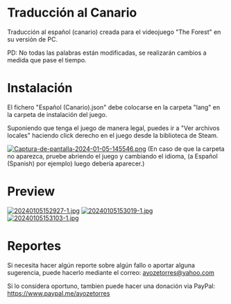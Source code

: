 # Traducción al Canario
Traducción al español (canario) creada para el videojuego "The Forest" en su versión de PC. 

PD: No todas las palabras están modificadas, se realizarán cambios a medida que pase el tiempo.

# Instalación
El fichero "Español (Canario).json" debe colocarse en la carpeta "lang" en la carpeta de instalación del juego.

Suponiendo que tenga el juego de manera legal, puedes ir a "Ver archivos locales" haciendo click derecho en el juego desde la biblioteca de Steam.

[![Captura-de-pantalla-2024-01-05-145546.png](https://i.postimg.cc/d0Rj8KnG/Captura-de-pantalla-2024-01-05-145546.png)](https://postimg.cc/XZJ5bmRv)
(En caso de que la carpeta no aparezca, pruebe abriendo el juego y cambiando el idioma, (a Español (Spanish) por ejemplo) luego debería aparecer.)

# Preview
[![20240105152927-1.jpg](https://i.postimg.cc/qvZbZ0dn/20240105152927-1.jpg)](https://postimg.cc/YvYzh50q)
[![20240105153019-1.jpg](https://i.postimg.cc/s24BgfDG/20240105153019-1.jpg)](https://postimg.cc/SXjQZh9m)
[![20240105153103-1.jpg](https://i.postimg.cc/N02cdpZs/20240105153103-1.jpg)](https://postimg.cc/sBzqX9Vq)

# Reportes
Si necesita hacer algún reporte sobre algún fallo o aportar alguna sugerencia, puede hacerlo mediante el correo: ayozetorres@yahoo.com

Si lo considera oportuno, tambien puede hacer una donación via PayPal: https://www.paypal.me/ayozetorres
